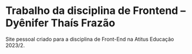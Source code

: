 # Trabalho da disciplina de Frontend – Dyênifer Thaís Frazão
 Site pessoal criado para a disciplina de Front-End na Atitus Educação 2023/2.
